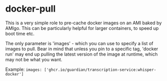 # docker-pull
This is a very simple role to pre-cache docker images on an AMI baked by AMIgo. This can be particularly helpful for larger
containers, to speed up boot time etc. 

The only parameter is 'images' - which you can use to specify a list of images to pull. Bear in mind that unless you pin
to a specific tag, 'docker run' may end up pulling the latest version of the image at runtime, which may not be what you want.

Example: `images: ['ghcr.io/guardian/transcription-service:whisper-docker']`
